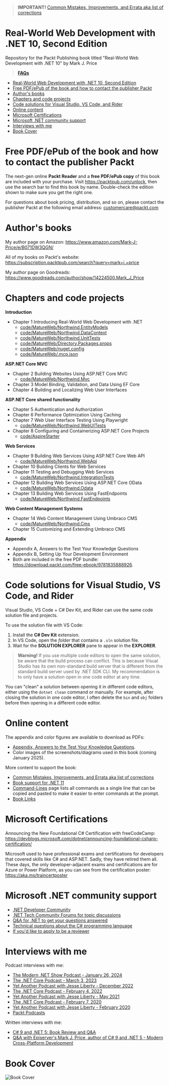 > **IMPORTANT!** [Common Mistakes, Improvements, and Errata aka list of corrections](docs/errata/README.md)

# Real-World Web Development with .NET 10, Second Edition

Repository for the Packt Publishing book titled "Real-World Web Development with .NET 10" by Mark J. Price

> **[FAQs](https://github.com/markjprice/markjprice/blob/main/FAQs.md)**

- [Real-World Web Development with .NET 10, Second Edition](#real-world-web-development-with-net-10-second-edition)
- [Free PDF/ePub of the book and how to contact the publisher Packt](#free-pdfepub-of-the-book-and-how-to-contact-the-publisher-packt)
- [Author's books](#authors-books)
- [Chapters and code projects](#chapters-and-code-projects)
- [Code solutions for Visual Studio, VS Code, and Rider](#code-solutions-for-visual-studio-vs-code-and-rider)
- [Online content](#online-content)
- [Microsoft Certifications](#microsoft-certifications)
- [Microsoft .NET community support](#microsoft-net-community-support)
- [Interviews with me](#interviews-with-me)
- [Book Cover](#book-cover)


# Free PDF/ePub of the book and how to contact the publisher Packt

The next-gen online **Packt Reader** and a **free PDF/ePub copy** of this book are included with your purchase. Visit https://packtpub.com/unlock, then use the search bar to find this book by name. Double-check the edition shown to make sure you get the right one.

For questions about book pricing, distribution, and so on, please contact the publisher Packt at the following email address: customercare@packt.com

# Author's books

My author page on Amazon: https://www.amazon.com/Mark-J-Price/e/B071DW3QGN/ 

All of my books on Packt's website: https://subscription.packtpub.com/search?query=mark+j.+price

My author page on Goodreads: https://www.goodreads.com/author/show/14224500.Mark_J_Price

# Chapters and code projects

**Introduction**
- Chapter 1 Introducing Real-World Web Development with .NET
  - [code/MatureWeb/Northwind.EntityModels](code/MatureWeb/Northwind.EntityModels)
  - [code/MatureWeb/Northwind.DataContext](code/MatureWeb/Northwind.DataContext)
  - [code/MatureWeb/Northwind.UnitTests](code/MatureWeb/Northwind.UnitTests)
  - [code/MatureWeb/Directory.Packages.props](code/MatureWeb/Directory.Packages.props)
  - [code/MatureWeb/nuget.config](code/MatureWeb/nuget.config)
  - [code/MatureWeb/.mcp.json](code/MatureWeb/.mcp.json)

**ASP.NET Core MVC**
- Chapter 2 Building Websites Using ASP.NET Core MVC
  - [code/MatureWeb/Northwind.Mvc](code/MatureWeb/Northwind.Mvc)
- Chapter 3 Model Binding, Validation, and Data Using EF Core
- Chapter 4 Building and Localizing Web User Interfaces

**ASP.NET Core shared functionality**
- Chapter 5 Authentication and Authorization
- Chapter 6 Performance Optimization Using Caching
- Chapter 7 Web User Interface Testing Using Playwright
  - [code/MatureWeb/Northwind.WebUITests](code/MatureWeb/Northwind.WebUITests)
- Chapter 8 Configuring and Containerizing ASP.NET Core Projects
  - [code/AspireStarter](code/AspireStarter)

**Web Services**
- Chapter 9 Building Web Services Using ASP.NET Core Web API
  - [code/MatureWeb/Northwind.WebApi](code/MatureWeb/Northwind.WebApi)
- Chapter 10 Building Clients for Web Services
- Chapter 11 Testing and Debugging Web Services
  - [code/MatureWeb/Northwind.IntegrationTests](code/MatureWeb/Northwind.IntegrationTests)
- Chapter 12 Building Web Services Using ASP.NET Core OData
  - [code/MatureWeb/Northwind.Odata](code/MatureWeb/Northwind.Odata)
- Chapter 13 Building Web Services Using FastEndpoints
  - [code/MatureWeb/Northwind.FastEndpoints](code/MatureWeb/Northwind.FastEndpoints)

**Web Content Management Systems**
- Chapter 14 Web Content Management Using Umbraco CMS
  - [code/MatureWeb/Northwind.Cms](code/MatureWeb/Northwind.Cms)
- Chapter 15 Customizing and Extending Umbraco CMS

**Appendix**
- Appendix A, Answers to the Test Your Knowledge Questions
- Appendix B, Setting Up Your Development Environment
- Both are included in the free PDF bundle: https://download.packt.com/free-ebook/9781835888926.

# Code solutions for Visual Studio, VS Code, and Rider

Visual Studio, VS Code + C# Dev Kit, and Rider can use the same code solution file and projects. 

To use the solution file with VS Code:
1. Install the **C# Dev Kit** extension.
2. In VS Code, open the *folder* that contains a `.sln` solution file.
3. Wait for the **SOLUTION EXPLORER** pane to appear in the **EXPLORER**. 

> **Warning!** If you use multiple code editors to open the same solution, be aware that the build process can conflict. This is because Visual Studio has its own non-standard build server that is different from the standard build server used by .NET SDK CLI. My recommendation is to only have a solution open in one code editor at any time. 
 
You can "clean" a solution between opening it in different code editors, either using the `dotnet clean` command or manually. For example, after closing the solution in one code editor, I often delete the `bin` and `obj` folders before then opening in a different code editor.

# Online content

The appendix and color figures are available to download as PDFs:

- [Appendix, Answers to the Test Your Knowledge Questions](docs/B31469_Appendix.pdf).
- Color images of the screenshots/diagrams used in this book (coming January 2025).

More content to support the book: 

- [Common Mistakes, Improvements, and Errata aka list of corrections](docs/errata/README.md)
- [Book support for .NET 11](docs/dotnet11.md)
- [Command-Lines](docs/command-lines.md) page lists all commands as a single line that can be copied and pasted to make it easier to enter commands at the prompt.
- [Book Links](docs/book-links.md)

# Microsoft Certifications

Announcing the New Foundational C# Certification with freeCodeCamp:
https://devblogs.microsoft.com/dotnet/announcing-foundational-csharp-certification/

Microsoft used to have professional exams and certifications for developers that covered skills like C# and ASP.NET. Sadly, they have retired them all. These days, the only developer-adjacent exams and certifications are for Azure or Power Platform, as you can see from the certification poster: https://aka.ms/traincertposter

# Microsoft .NET community support

- [.NET Developer Community](https://dotnet.microsoft.com/platform/community)
- [.NET Tech Community Forums for topic discussions](https://techcommunity.microsoft.com/t5/net/ct-p/dotnet)
- [Q&A for .NET to get your questions answered](https://learn.microsoft.com/en-us/answers/products/dotnet)
- [Technical questions about the C# programming language](https://learn.microsoft.com/en-us/answers/topics/dotnet-csharp.html)
- [If you'd like to apply to be a reviewer](https://authors.packtpub.com/reviewers/)

# Interviews with me

Podcast interviews with me:

- [The Modern .NET Show Podcast - January 26, 2024](https://dotnetcore.show/season-6/the-net-trilogy-and-learning-net-with-mark-j-price/)
- [The .NET Core Podcast - March 3, 2023](https://dotnetcore.show/episode-117-our-perspectives-on-the-future-of-net-with-mark-j-price/)
- [Yet Another Podcast with Jesse Liberty - December 2022](https://jesseliberty.com/2022/12/10/mark-price-on-c-11-fixed/)
- [The .NET Core Podcast - February 4, 2022](https://dotnetcore.show/episode-91-c-sharp-10-and-dotnet-6-with-mark-j-price/)
- [Yet Another Podcast with Jesse Liberty - May 2021](http://jesseliberty.com/2021/05/16/mark-price-on-c9-and-net-6/)
- [The .NET Core Podcast - February 7, 2020](https://dotnetcore.show/episode-44-learning-net-core-with-mark-j-price/)
- [Yet Another Podcast with Jesse Liberty - February 2020](http://jesseliberty.com/2020/02/23/mark-price-c-net-core/)
- [Packt Podcasts](https://soundcloud.com/packt-podcasts/csharp-8-dotnet-core-3-the-evolution-of-the-microsoft-ecosystem)

Written interviews with me:
- [C# 9 and .NET 5: Book Review and Q&A](https://www.infoq.com/articles/book-interview-mark-price/?itm_source=infoq&itm_campaign=user_page&itm_medium=link)
- [Q&A with Episerver's Mark J. Price, author of C# 9 and .NET 5 - Modern Cross-Platform Development](https://www.episerver.com/articles/q-and-a-with-mark-price)

# Book Cover

![Book Cover](docs/assets/B31469_Cover.png)
